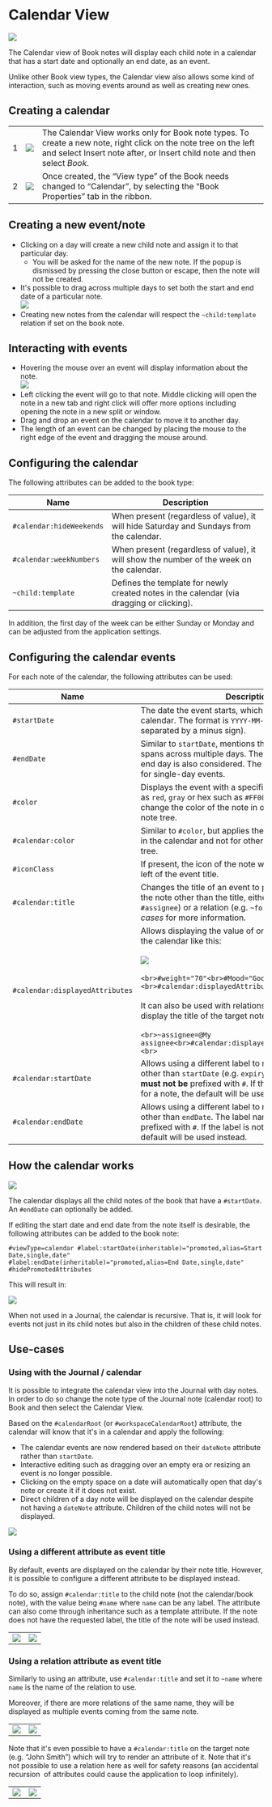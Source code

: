 # Calendar View
![](6_Calendar%20View_image.png)

The Calendar view of Book notes will display each child note in a calendar that has a start date and optionally an end date, as an event.

Unlike other Book view types, the Calendar view also allows some kind of interaction, such as moving events around as well as creating new ones.

## Creating a calendar

|     |     |     |
| --- | --- | --- |
| 1   | ![](3_Calendar%20View_image.png) | The Calendar View works only for Book note types. To create a new note, right click on the note tree on the left and select Insert note after, or Insert child note and then select _Book_. |
| 2   | ![](5_Calendar%20View_image.png) | Once created, the “View type” of the Book needs changed to “Calendar”, by selecting the “Book Properties” tab in the ribbon. |

## Creating a new event/note

*   Clicking on a day will create a new child note and assign it to that particular day.
    *   You will be asked for the name of the new note. If the popup is dismissed by pressing the close button or escape, then the note will not be created.
*   It's possible to drag across multiple days to set both the start and end date of a particular note.  
    ![](Calendar%20View_image.png)
*   Creating new notes from the calendar will respect the `~child:template` relation if set on the book note.

## Interacting with events

*   Hovering the mouse over an event will display information about the note.  
    ![](11_Calendar%20View_image.png)
*   Left clicking the event will go to that note. Middle clicking will open the note in a new tab and right click will offer more options including opening the note in a new split or window.
*   Drag and drop an event on the calendar to move it to another day.
*   The length of an event can be changed by placing the mouse to the right edge of the event and dragging the mouse around.

## Configuring the calendar

The following attributes can be added to the book type:

| Name | Description |
| --- | --- |
| `#calendar:hideWeekends` | When present (regardless of value), it will hide Saturday and Sundays from the calendar. |
| `#calendar:weekNumbers` | When present (regardless of value), it will show the number of the week on the calendar. |
| `~child:template` | Defines the template for newly created notes in the calendar (via dragging or clicking). |

In addition, the first day of the week can be either Sunday or Monday and can be adjusted from the application settings.

## Configuring the calendar events

For each note of the calendar, the following attributes can be used:

| Name | Description |
| --- | --- |
| `#startDate` | The date the event starts, which will display it in the calendar. The format is `YYYY-MM-DD` (year, month and day separated by a minus sign). |
| `#endDate` | Similar to `startDate`, mentions the end date if the event spans across multiple days. The date is inclusive, so the end day is also considered. The attribute can be missing for single-day events. |
| `#color` | Displays the event with a specified color (named such as `red`, `gray` or hex such as `#FF0000`). This will also change the color of the note in other places such as the note tree. |
| `#calendar:color` | Similar to `#color`, but applies the color only for the event in the calendar and not for other places such as the note tree. |
| `#iconClass` | If present, the icon of the note will be displayed to the left of the event title. |
| `#calendar:title` | Changes the title of an event to point to an attribute of the note other than the title, either a label (e.g. `#assignee`) or a relation (e.g. `~for`). See _Advanced use-cases_ for more information. |
| `#calendar:displayedAttributes` | Allows displaying the value of one or more attributes in the calendar like this:   <br>  <br>![](13_Calendar%20View_image.png)  <br>  <br>`<br>#weight="70"<br>#Mood="Good"<br>#calendar:displayedAttributes="weight,Mood"<br>`  <br>  <br>It can also be used with relations, case in which it will display the title of the target note:  <br>  <br>`<br>~assignee=@My assignee<br>#calendar:displayedAttributes="assignee"<br>` |
| `#calendar:startDate` | Allows using a different label to represent the start date, other than `startDate` (e.g. `expiryDate`). The label name **must not be** prefixed with `#`. If the label is not defined for a note, the default will be used instead. |
| `#calendar:endDate` | Allows using a different label to represent the start date, other than `endDate`. The label name **must not be** prefixed with `#`. If the label is not defined for a note, the default will be used instead. |

## How the calendar works

![](17_Calendar%20View_image.png)

The calendar displays all the child notes of the book that have a `#startDate`. An `#endDate` can optionally be added.

If editing the start date and end date from the note itself is desirable, the following attributes can be added to the book note:

```
#viewType=calendar #label:startDate(inheritable)="promoted,alias=Start Date,single,date"
#label:endDate(inheritable)="promoted,alias=End Date,single,date"
#hidePromotedAttributes 
```

This will result in:

![](14_Calendar%20View_image.png)

When not used in a Journal, the calendar is recursive. That is, it will look for events not just in its child notes but also in the children of these child notes.

## Use-cases

### Using with the Journal / calendar

It is possible to integrate the calendar view into the Journal with day notes. In order to do so change the note type of the Journal note (calendar root) to Book and then select the Calendar View.

Based on the `#calendarRoot` (or `#workspaceCalendarRoot`) attribute, the calendar will know that it's in a calendar and apply the following:

*   The calendar events are now rendered based on their `dateNote` attribute rather than `startDate`.
*   Interactive editing such as dragging over an empty era or resizing an event is no longer possible.
*   Clicking on the empty space on a date will automatically open that day's note or create it if it does not exist.
*   Direct children of a day note will be displayed on the calendar despite not having a `dateNote` attribute. Children of the child notes will not be displayed.

![](12_Calendar%20View_image.png)

### Using a different attribute as event title

By default, events are displayed on the calendar by their note title. However, it is possible to configure a different attribute to be displayed instead.

To do so, assign `#calendar:title` to the child note (not the calendar/book note), with the value being `#name` where `name` can be any label. The attribute can also come through inheritance such as a template attribute. If the note does not have the requested label, the title of the note will be used instead.

|     |     |
| --- | --- |
| ![](7_Calendar%20View_image.png) | ![](9_Calendar%20View_image.png) |

### Using a relation attribute as event title

Similarly to using an attribute, use `#calendar:title` and set it to `~name` where `name` is the name of the relation to use.

Moreover, if there are more relations of the same name, they will be displayed as multiple events coming from the same note.

|     |     |
| --- | --- |
| ![](8_Calendar%20View_image.png) | ![](10_Calendar%20View_image.png) |

Note that it's even possible to have a `#calendar:title` on the target note (e.g. “John Smith”) which will try to render an attribute of it. Note that it's not possible to use a relation here as well for safety reasons (an accidental recursion  of attributes could cause the application to loop infinitely).

|     |     |
| --- | --- |
| ![](15_Calendar%20View_image.png) | ![](2_Calendar%20View_image.png) |